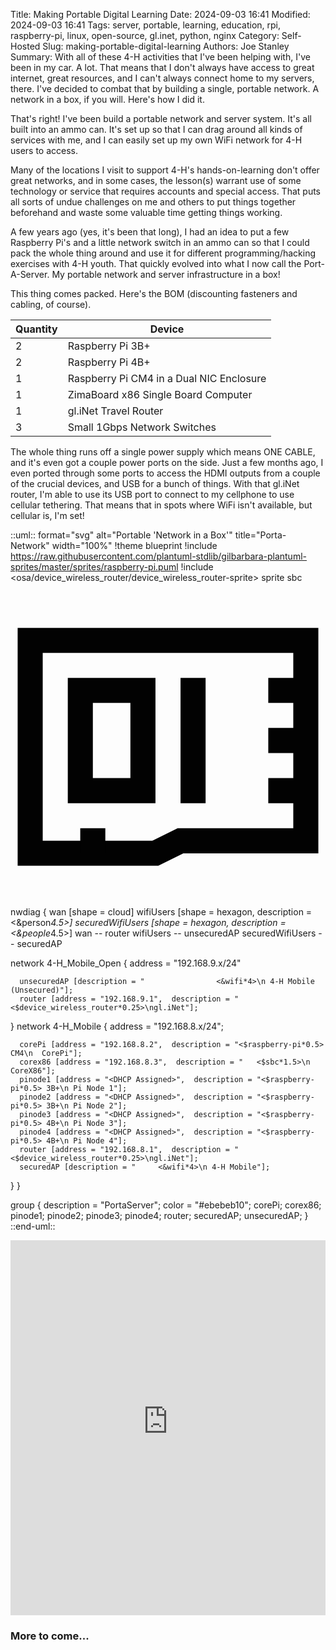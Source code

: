Title: Making Portable Digital Learning
Date: 2024-09-03 16:41
Modified: 2024-09-03 16:41
Tags: server, portable, learning, education, rpi, raspberry-pi, linux, open-source, gl.inet, python, nginx
Category: Self-Hosted
Slug: making-portable-digital-learning
Authors: Joe Stanley
Summary: With all of these 4-H activities that I've been helping with, I've been in my car. A lot. That means that I don't always have access to great internet, great resources, and I can't always connect home to my servers, there. I've decided to combat that by building a single, portable network. A network in a box, if you will. Here's how I did it.

That's right! I've been build a portable network and server system. It's all built into an ammo can. It's set up so that
I can drag around all kinds of services with me, and I can easily set up my own WiFi network for 4-H users to access.

Many of the locations I visit to support 4-H's hands-on-learning don't offer great networks, and in some cases, the
lesson(s) warrant use of some technology or service that requires accounts and special access. That puts all sorts of
undue challenges on me and others to put things together beforehand and waste some valuable time getting things working.

A few years ago (yes, it's been that long), I had an idea to put a few Raspberry Pi's and a little network switch in an
ammo can so that I could pack the whole thing around and use it for different programming/hacking exercises with 4-H
youth. That quickly evolved into what I now call the Port-A-Server. My portable network and server infrastructure in a
box!

This thing comes packed. Here's the BOM (discounting fasteners and cabling, of course).

| **Quantity** | **Device**                                                    |
|--------------|---------------------------------------------------------------|
| 2            | Raspberry Pi 3B+                                              |
| 2            | Raspberry Pi 4B+                                              |
| 1            | Raspberry Pi CM4 in a Dual NIC Enclosure                      |
| 1            | ZimaBoard x86 Single Board Computer                           |
| 1            | gl.iNet Travel Router                                         |
| 3            | Small 1Gbps Network Switches                                  |

The whole thing runs off a single power supply which means ONE CABLE, and it's even got a couple power ports on the side.
Just a few months ago, I even ported through some ports to access the HDMI outputs from a couple of the crucial devices,
and USB for a bunch of things. With that gl.iNet router, I'm able to use its USB port to connect to my cellphone to use
cellular tethering. That means that in spots where WiFi isn't available, but cellular is, I'm set!

::uml:: format="svg" alt="Portable 'Network in a Box'" title="Porta-Network" width="100%"
!theme blueprint
!include https://raw.githubusercontent.com/plantuml-stdlib/gilbarbara-plantuml-sprites/master/sprites/raspberry-pi.puml
!include <osa/device_wireless_router/device_wireless_router-sprite>
sprite sbc <svg xmlns="http://www.w3.org/2000/svg" width="800" height="800" viewBox="0 0 24 24" fill="none" stroke="#020202" stroke-miterlimit="10" stroke-width="1.91" xmlns:v="https://vecta.io/nano"><path d="M22.5 19.66h-9.54l-1.92.95H1.5V4.39h21v15.27z"/><path d="M6.27 18.7v1.91M19.64 8.2h2.86m-2.86 3.82h2.86m-2.86 3.82h2.86M5.32 8.2h4.77v7.64H5.32zm8.59-.95v9.55"/></svg>

nwdiag {
  wan [shape = cloud]
  wifiUsers [shape = hexagon, description = <&person*4.5>]
  securedWifiUsers [shape = hexagon, description = <&people*4.5>]
  wan -- router
  wifiUsers -- unsecuredAP
  securedWifiUsers -- securedAP

  network 4-H_Mobile_Open {
      address = "192.168.9.x/24"

      unsecuredAP [description = "                <&wifi*4>\n 4-H Mobile (Unsecured)"];
      router [address = "192.168.9.1",  description = "<$device_wireless_router*0.25>\ngl.iNet"];

  }
  network 4-H_Mobile {
      address = "192.168.8.x/24";

      corePi [address = "192.168.8.2",  description = "<$raspberry-pi*0.5> CM4\n  CorePi"];
      corex86 [address = "192.168.8.3",  description = "   <$sbc*1.5>\n CoreX86"];
      pinode1 [address = "<DHCP Assigned>",  description = "<$raspberry-pi*0.5> 3B+\n Pi Node 1"];
      pinode2 [address = "<DHCP Assigned>",  description = "<$raspberry-pi*0.5> 3B+\n Pi Node 2"];
      pinode3 [address = "<DHCP Assigned>",  description = "<$raspberry-pi*0.5> 4B+\n Pi Node 3"];
      pinode4 [address = "<DHCP Assigned>",  description = "<$raspberry-pi*0.5> 4B+\n Pi Node 4"];
      router [address = "192.168.8.1",  description = "<$device_wireless_router*0.25>\ngl.iNet"];
      securedAP [description = "     <&wifi*4>\n 4-H Mobile"];
  }
}

  group {
    description = "PortaServer";
    color = "#ebebeb10";
    corePi;
    corex86;
    pinode1;
    pinode2;
    pinode3;
    pinode4;
    router;
    securedAP;
    unsecuredAP;
  }
::end-uml::



<iframe src='https://immich.stanleysolutionsnw.com/share/9yb9_5eOa4VWItFhjnzxuNnbU_7B63HkToT5a_Q5li4Oyy77o91bW0Gx6_hUbGITCYs'
width='100%' height='600px' frameborder='0'>
</iframe>

### More to come...
